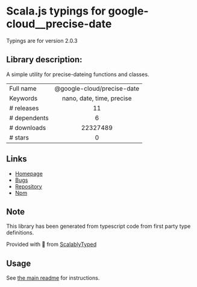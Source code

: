 
# Scala.js typings for google-cloud__precise-date

Typings are for version 2.0.3

## Library description:
A simple utility for precise-dateing functions and classes.

|                    |                 |
| ------------------ | :-------------: |
| Full name          | @google-cloud/precise-date |
| Keywords           | nano, date, time, precise |
| # releases         | 11 |
| # dependents       | 6 |
| # downloads        | 22327489 |
| # stars            | 0 |

## Links
- [Homepage](https://github.com/googleapis/nodejs-precise-date#readme)
- [Bugs](https://github.com/googleapis/nodejs-precise-date/issues)
- [Repository](https://github.com/googleapis/nodejs-precise-date)
- [Npm](https://www.npmjs.com/package/%40google-cloud%2Fprecise-date)
    


## Note
This library has been generated from typescript code from first party type definitions.

Provided with :purple_heart: from [ScalablyTyped](https://github.com/oyvindberg/ScalablyTyped)

## Usage
See [the main readme](../../readme.md) for instructions.



